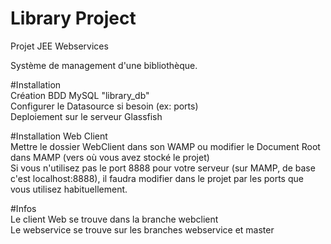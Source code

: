 # Library Project
Projet JEE Webservices

Système de management d'une bibliothèque.  

#Installation  
Création BDD MySQL "library_db"  
Configurer le Datasource si besoin (ex: ports)  
Deploiement sur le serveur Glassfish  

#Installation Web Client  
Mettre le dossier WebClient dans son WAMP ou modifier le Document Root dans MAMP (vers où vous avez stocké le projet)  
Si vous n'utilisez pas le port 8888 pour votre serveur (sur MAMP, de base c'est localhost:8888), il faudra modifier dans le projet par les ports que vous utilisez habituellement.  

#Infos  
Le client Web se trouve dans la branche webclient  
Le webservice se trouve sur les branches webservice et master  


